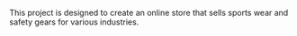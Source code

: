 This project is designed to create an online store that sells sports wear and safety
gears for various industries.